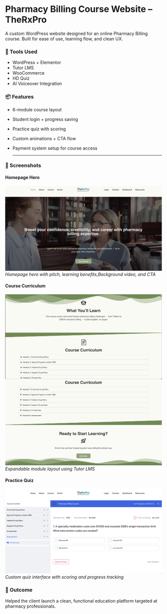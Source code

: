 # Pharmacy Billing Course Website – TheRxPro

A custom WordPress website designed for an online Pharmacy Billing course. Built for ease of use, learning flow, and clean UX.

### 🔧 Tools Used
- WordPress + Elementor
- Tutor LMS
- WooCommerce
- HD Quiz
- AI Voiceover Integration

### 📦 Features
- 6-module course layout
- Student login + progress saving
- Practice quiz with scoring
- Custom animations + CTA flow
- Payment system setup for course access

  ---

### 📸 Screenshots

#### Homepage Hero
![Homepage Hero](./Hero.png)  
*Homepage hero with pitch, learning benefits,Background video, and CTA*

#### Course Curriculum
![Course Curriculum](./Coursepage1.png)
![Course Curriculum](./Coursepage2.png)  
*Expandable module layout using Tutor LMS*

#### Practice Quiz
![Quiz UI](./pharmacy-img-3.png)  
*Custom quiz interface with scoring and progress tracking*


### 🎯 Outcome
Helped the client launch a clean, functional education platform targeted at pharmacy professionals.
